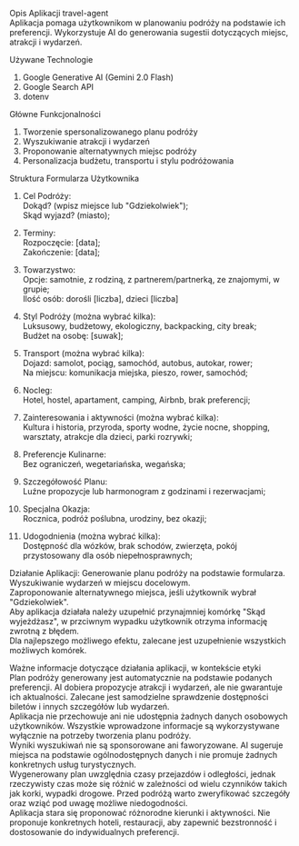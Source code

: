Opis Aplikacji travel-agent             
Aplikacja pomaga użytkownikom w planowaniu podróży na podstawie ich preferencji. Wykorzystuje AI do generowania sugestii dotyczących miejsc, atrakcji i wydarzeń.


Używane Technologie
1. Google Generative AI (Gemini 2.0 Flash)
2. Google Search API
3. dotenv


Główne Funkcjonalności
1. Tworzenie spersonalizowanego planu podróży
2. Wyszukiwanie atrakcji i wydarzeń
3. Proponowanie alternatywnych miejsc podróży
4. Personalizacja budżetu, transportu i stylu podróżowania


Struktura Formularza Użytkownika                    
1. Cel Podróży:                     
Dokąd? (wpisz miejsce lub "Gdziekolwiek");                      
Skąd wyjazd? (miasto);

2. Terminy:                  
Rozpoczęcie: [data];              
Zakończenie: [data];

3. Towarzystwo:                  
Opcje: samotnie, z rodziną, z partnerem/partnerką, ze znajomymi, w grupie;                   
Ilość osób: dorośli [liczba], dzieci [liczba]

4. Styl Podróży (można wybrać kilka):                
Luksusowy, budżetowy, ekologiczny, backpacking, city break;            
Budżet na osobę: [suwak];

5. Transport (można wybrać kilka):               
Dojazd: samolot, pociąg, samochód, autobus, autokar, rower;                         
Na miejscu: komunikacja miejska, pieszo, rower, samochód;

6. Nocleg:                 
Hotel, hostel, apartament, camping, Airbnb, brak preferencji;

7. Zainteresowania i aktywności (można wybrać kilka):                  
Kultura i historia, przyroda, sporty wodne, życie nocne, shopping, warsztaty, atrakcje dla dzieci, parki rozrywki;

8. Preferencje Kulinarne:                       
Bez ograniczeń, wegetariańska, wegańska;

9. Szczegółowość Planu:                      
Luźne propozycje lub harmonogram z godzinami i rezerwacjami;

10. Specjalna Okazja:                        
Rocznica, podróż poślubna, urodziny, bez okazji;

11. Udogodnienia (można wybrać kilka):                    
Dostępność dla wózków, brak schodów, zwierzęta, pokój przystosowany dla osób niepełnosprawnych;


Działanie Aplikacji:
Generowanie planu podróży na podstawie formularza.              
Wyszukiwanie wydarzeń w miejscu docelowym.             
Zaproponowanie alternatywnego miejsca, jeśli użytkownik wybrał "Gdziekolwiek".                    
Aby aplikacja działała należy uzupełnić przynajmniej komórkę "Skąd wyjeżdżasz", w przciwnym wypadku użytkownik otrzyma informację zwrotną z błędem.                   
Dla najlepszego możliwego efektu, zalecane jest uzupełnienie wszystkich możliwych komórek.                       

Ważne informacje dotyczące działania aplikacji, w kontekście etyki                         
Plan podróży generowany jest automatycznie na podstawie podanych preferencji. AI dobiera propozycje atrakcji i wydarzeń, ale nie gwarantuje ich aktualności. Zalecane jest samodzielne sprawdzenie
dostępności biletów i innych szczegółów lub wydarzeń.                     
Aplikacja nie przechowuje ani nie udostępnia żadnych danych osobowych użytkowników. Wszystkie wprowadzone informacje są wykorzystywane wyłącznie na potrzeby tworzenia planu podróży.                   
Wyniki wyszukiwań nie są sponsorowane ani faworyzowane. AI sugeruje miejsca na podstawie ogólnodostępnych danych i nie promuje żadnych konkretnych usług turystycznych.                        
Wygenerowany plan uwzględnia czasy przejazdów i odległości, jednak rzeczywisty czas może się różnić w zależności od wielu czynników takich jak korki, wypadki drogowe. Przed podróżą warto zweryfikować szczegóły oraz wziąć pod uwagę możliwe niedogodności.                      
Aplikacja stara się proponować różnorodne kierunki i aktywności. Nie proponuje konkretnych hoteli, restauracji, aby zapewnić bezstronność i dostosowanie do indywidualnych preferencji.                                 